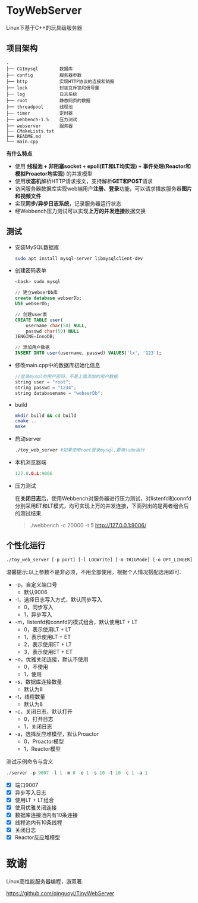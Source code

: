 # ToyWebServer

Linux下基于C++的玩具级服务器

## 项目架构

```
.
├── CGImysql        数据库
├── config          服务器参数
├── http            实现HTTP协议的连接和销毁 
├── lock            封装互斥锁和信号量
├── log             日志系统
├── root            静态网页的数据 
├── threadpool      线程池
├── timer           定时器
├── webbench-1.5    压力测试
├── webserver       服务器
├── CMakeLists.txt  
├── README.md
└── main.cpp
```

**有什么特点** 

* 使用 **线程池 + 非阻塞socket + epoll(ET和LT均实现) + 事件处理(Reactor和模拟Proactor均实现)** 的并发模型
* 使用**状态机**解析HTTP请求报文，支持解析**GET和POST**请求
* 访问服务器数据库实现web端用户**注册、登录**功能，可以请求播放服务器**图片和视频文件**
* 实现**同步/异步日志系统**，记录服务器运行状态
* 经Webbench压力测试可以实现**上万的并发连接**数据交换


## 测试


* 安装MySQL数据库

    ```bash
    sudo apt install mysql-server libmysqlclient-dev
    ```
    
* 创建密码表单
    ```sql
    <bash> sudo mysql
    
    // 建立webserDb库
    create database webserDb;
    USE webserDb;
    
    // 创建user表
    CREATE TABLE user(
        username char(50) NULL,
        passwd char(50) NULL
    )ENGINE=InnoDB;
    
    // 添加用户数据
    INSERT INTO user(username, passwd) VALUES('lx', '123');
    ```
    
* 修改main.cpp中的数据库初始化信息

    ```C++
    //登录mysql的用户密码，不是上面添加的用户数据
    string user = "root";
    string passwd = "1234";
    string databasename = "webserDb";
    ```

* build

    ```bash
    mkdir build && cd build
    cmake ..
    make
    ```

* 启动server

    ```bash
    ./toy_web_server #如果使用root登录mysql,要用sudo运行
    ```

* 本机浏览器端

    ```C++
    127.0.0.1:9006
    ```
    
* 压力测试    
  
    在**关闭日志**后，使用Webbench对服务器进行压力测试，对listenfd和connfd分别采用ET和LT模式，均可实现上万的并发连接，下面列出的是两者组合后的测试结果. 

    > ./webbench -c 20000 -t 5 http://127.0.0.1:9006/
    

个性化运行
------

```bash
./toy_web_server [-p port] [-l LOGWrite] [-m TRIGMode] [-o OPT_LINGER] [-s sql_num] [-t thread_num] [-c close_log] [-a actor_model]
```

温馨提示:以上参数不是非必须，不用全部使用，根据个人情况搭配选用即可.

* -p，自定义端口号
	* 默认9006
* -l，选择日志写入方式，默认同步写入
	* 0，同步写入
	* 1，异步写入
* -m，listenfd和connfd的模式组合，默认使用LT + LT
	* 0，表示使用LT + LT
	* 1，表示使用LT + ET
    * 2，表示使用ET + LT
    * 3，表示使用ET + ET
* -o，优雅关闭连接，默认不使用
	* 0，不使用
	* 1，使用
* -s，数据库连接数量
	* 默认为8
* -t，线程数量
	* 默认为8
* -c，关闭日志，默认打开
	* 0，打开日志
	* 1，关闭日志
* -a，选择反应堆模型，默认Proactor
	* 0，Proactor模型
	* 1，Reactor模型

测试示例命令与含义

```C++
./server -p 9007 -l 1 -m 0 -o 1 -s 10 -t 10 -c 1 -a 1
```


- [x] 端口9007
- [x] 异步写入日志
- [x] 使用LT + LT组合
- [x] 使用优雅关闭连接
- [x] 数据库连接池内有10条连接
- [x] 线程池内有10条线程
- [x] 关闭日志
- [x] Reactor反应堆模型

# 致谢
Linux高性能服务器编程，游双著.

https://github.com/qinguoyi/TinyWebServer

